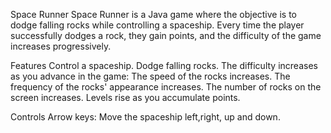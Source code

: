 Space Runner
  Space Runner is a Java game where the objective is to dodge falling rocks while controlling a spaceship. Every time the player successfully dodges a rock, they gain points, and the difficulty of the game increases progressively.

Features
  Control a spaceship.
  Dodge falling rocks.
  The difficulty increases as you advance in the game:
  The speed of the rocks increases.
  The frequency of the rocks' appearance increases.
  The number of rocks on the screen increases.
  Levels rise as you accumulate points.

Controls
  Arrow keys: Move the spaceship left,right, up and down.
